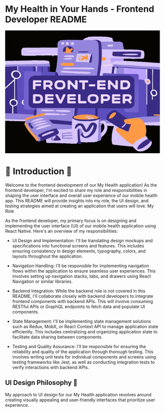 # My Health in Your Hands - Frontend Developer README

<img src="assets/images/Design_a_word_Frontend_developer_in_text_modif.jpg" alt="frontend" width="1000" height="400">


# 🚀 Introduction 🚀

Welcome to the frontend development of our My Health application! As the frontend developer, I'm excited to share my role and responsibilities in shaping the user interface and overall user experience of our mobile health app. This README will provide insights into my role, the UI design, and testing strategies aimed at creating an application that users will love.
My Role

As the frontend developer, my primary focus is on designing and implementing the user interface (UI) of our mobile health application using React Native. Here's an overview of my responsibilities:

   + UI Design and Implementation: I'll be translating design mockups and specifications into functional screens and features. This includes ensuring consistency in design elements, typography, colors, and layouts throughout the application.

   + Navigation Handling: I'll be responsible for implementing navigation flows within the application to ensure seamless user experiences. This involves setting up navigation stacks, tabs, and drawers using React Navigation or similar libraries.

   + Backend Integration: While the backend role is not covered in this README, I'll collaborate closely with backend developers to integrate frontend components with backend APIs. This will involve consuming RESTful APIs or GraphQL endpoints to fetch data and populate UI components.

   + State Management: I'll be implementing state management solutions such as Redux, MobX, or React Context API to manage application state efficiently. This includes centralizing and organizing application state to facilitate data sharing between components.

   + Testing and Quality Assurance: I'll be responsible for ensuring the reliability and quality of the application through thorough testing. This involves writing unit tests for individual components and screens using testing frameworks like Jest, as well as conducting integration tests to verify interactions with backend APIs.

## UI Design Philosophy 📱

My approach to UI design for our My Health application revolves around creating visually appealing and user-friendly interfaces that prioritize user experience. 
 
